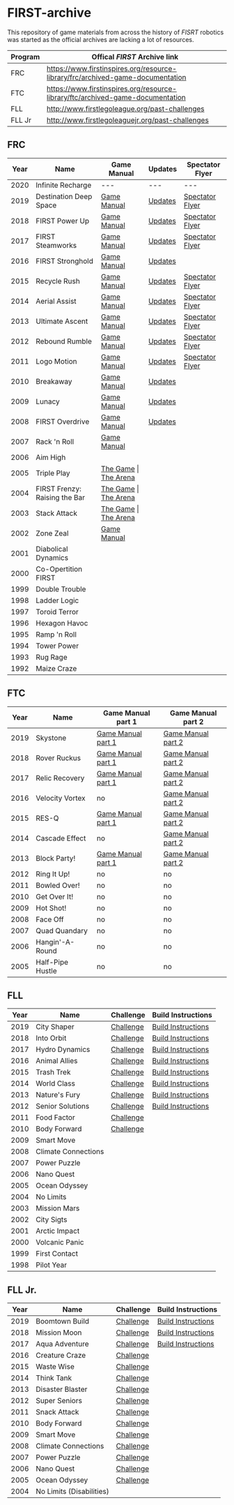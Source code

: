 # FIRST-archive
This repository of game materials from across the history of *FISRT* robotics was started as the official archives are lacking a lot of resources.

| Program | Offical *FIRST* Archive link |
| --- | --- |
| FRC | https://www.firstinspires.org/resource-library/frc/archived-game-documentation |
| FTC | https://www.firstinspires.org/resource-library/ftc/archived-game-documentation |
| FLL | http://www.firstlegoleague.org/past-challenges |
| FLL Jr| http://www.firstlegoleaguejr.org/past-challenges |


## FRC

| Year | Name | Game Manual | Updates | Spectator Flyer |
| --- | --- | --- | --- | --- |
| 2020 | Infinite Recharge | --- | --- | --- |
| 2019 | Destination Deep Space | [Game Manual](FRC/FRC-2019-DestinationDeepSpace/2019FRCGameSeasonManual.pdf) | [Updates](FRC/FRC-2019-DestinationDeepSpace/TeamUpdates-combined.pdf) | [Spectator Flyer](FRC/FRC-2019-DestinationDeepSpace/frc19-fr021-spectator-flyer.pdf) |
| 2018 | FIRST Power Up | [Game Manual](FRC/FRC-2018-PowerUp/2018FRCGameSeasonManual.pdf) | [Updates](FRC/FRC-2018-PowerUp/TeamUpdates-combined.pdf) | [Spectator Flyer](FRC/FRC-2018-PowerUp/first-spectatorflyer18-frc-ltr-dec-form.pdf) |
| 2017 | FIRST Steamworks | [Game Manual](FRC/FRC-2017-Steamworks/2017FRCGameSeasonManual.pdf) | [Updates](FRC/FRC-2017-Steamworks/TeamUpdates-combined.pdf) | [Spectator Flyer](FRC/FRC-2017-Steamworks/FIRST-FRC-SpectatorFlyer'17-FR021-FORM.pdf) |
| 2016 | FIRST Stronghold | [Game Manual](FRC/FRC-2016-Stronghold/FRC-2016-game-manual.pdf) | [Updates](FRC/FRC-2016-Stronghold/2016TeamUpdatesComplete.pdf) |
| 2015 | Recycle Rush | [Game Manual](FRC/FRC-2015-RecycleRush/GameManual20150407.pdf) | [Updates](FRC/FRC-2015-RecycleRush/TeamUpdateBundle20150421.pdf) | [Spectator Flyer](FRC/FRC-2015-RecycleRush/2015-frc-game-description-1page.pdf) |
| 2014 | Aerial Assist | [Game Manual](FRC/FRC-2014-AerialAssist/2014-game-manual.pdf) | [Updates](FRC/FRC-2014-AerialAssist/2014-frc-team-updates.pdf) | [Spectator Flyer](FRC/FRC-2014-AerialAssist/2014-frc-game-1page.pdf) |
| 2013 | Ultimate Ascent | [Game Manual](FRC/FRC-2013-UltimateAscent/2013-game-manual.pdf) | [Updates](FRC/FRC-2013-UltimateAscent/2013-team-updates.pdf) | [Spectator Flyer](FRC/FRC-2013-UltimateAscent/2013-frc-game-1page.pdf) |
| 2012 | Rebound Rumble | [Game Manual](FRC/FRC-2012-ReboundRumble/2012-frc-competition-manual-game-sec1-5.pdf) | [Updates](FRC/FRC-2012-ReboundRumble/2012-frc-competition-manual-updates.pdf) | [Spectator Flyer](FRC/FRC-2012-ReboundRumble/2012-game-description-1page.pdf) |
| 2011 | Logo Motion | [Game Manual](FRC/FRC-2011-LogoMotion/2011-logomotion-game-manual.pdf) | [Updates](FRC/FRC-2011-LogoMotion/2011-logomotion-team-updates.pdf) | [Spectator Flyer](FRC/FRC-2011-LogoMotion/2011-logomotion-one-page.pdf) |
| 2010 | Breakaway | [Game Manual](FRC/FRC-2010-Breakaway/2010-breakaway-complete-manual.pdf) | [Updates](FRC/FRC-2010-Breakaway/2010-breakaway-team-updates.pdf) |
| 2009 | Lunacy | [Game Manual](FRC/FRC-2009-Lunacy/2009-lunacy-complete-manual.pdf) | [Updates](FRC/FRC-2009-Lunacy/2009-team-updates.pdf) |
| 2008 | FIRST Overdrive | [Game Manual](FRC/FRC-2008-Overdrive/2008-overdrive-manual.pdf) | [Updates](FRC/FRC-2008-Overdrive/2008-overdrive-team-updates.pdf) |
| 2007 | Rack 'n Roll | [Game Manual](FRC/FRC-2007-RackNRoll/2007-racknroll-manual.pdf) |
| 2006 | Aim High |
| 2005 | Triple Play | [The Game](FRC/FRC-2005-TriplePlay/2005-the-game.pdf) \| [The Arena](FRC/FRC-2005-TriplePlay/2005-the-arena.pdf) |
| 2004 | FIRST Frenzy: Raising the Bar | [The Game](FRC/FRC-2004-Frenzy/2004-the-game.pdf) \| [The Arena](FRC/FRC-2004-Frenzy/2004-the-arena.pdf) |
| 2003 | Stack Attack | [The Game](FRC/FRC-2003-StackAttack/2003-the-game.pdf) \| [The Arena](FRC/FRC-2003-StackAttack/2003-the-arena.pdf) |
| 2002 | Zone Zeal | [Game Manual](FRC/FRC-2002-ZoneZeal/2002-game-manual.pdf)
| 2001 | Diabolical Dynamics |
| 2000 | Co-Opertition FIRST |
| 1999 | Double Trouble |
| 1998 | Ladder Logic |
| 1997 | Toroid Terror |
| 1996 | Hexagon Havoc |
| 1995 | Ramp 'n Roll |
| 1994 | Tower Power |
| 1993 | Rug Rage |
| 1992 | Maize Craze |



## FTC

| Year | Name | Game Manual part 1 | Game Manual part 2 |
| --- | --- | --- | --- |
| 2019 | Skystone | [Game Manual part 1](FTC/FTC-2019-Skystone/game-manual-part-1.pdf) | [Game Manual part 2](FTC/FTC-2019-Skystone/game-manual-part-2.pdf) |
| 2018 | Rover Ruckus | [Game Manual part 1](FTC/FTC-2018-RoverRuckus/game-manual-part-1.pdf) | [Game Manual part 2](FTC/FTC/FTC-2018-RoverRuckus/game-manual-part-2.pdf) |
| 2017 | Relic Recovery | [Game Manual part 1](FTC/FTC-2017-RelicRecovery/game-manual-part-1.pdf) | [Game Manual part 2](FTC/FTC-2017-RelicRecovery/game-manual-part-2.pdf) |
| 2016 | Velocity Vortex | no | [Game Manual part 2](FTC/FTC-2016-VelocityVortex/game-manual-part-2.pdf) |
| 2015 | RES-Q | [Game Manual part 1](FTC/FTC-2015-RES-Q/game-manual-part-1.pdf) | [Game Manual part 2](FTC/FTC-2015-RES-Q/game-manual-part-2.pdf) |
| 2014 | Cascade Effect | no | [Game Manual part 2](FTC/FTC-2014-CascadeEffect/game-manual-part-2.pdf) |
| 2013 | Block Party! | [Game Manual part 1](FTC/FTC-2013-BlockParty/game-manual-part-1.pdf) | [Game Manual part 2](FTC/FTC-2013-BlockParty/game-manual-part-2.pdf) |
| 2012 | Ring It Up! | no | no |
| 2011 | Bowled Over! | no | no |
| 2010 | Get Over It! | no | no |
| 2009 | Hot Shot! | no | no |
| 2008 | Face Off | no | no |
| 2007 | Quad Quandary | no | no |
| 2006 | Hangin'-A-Round | no | no |
| 2005 | Half-Pipe Hustle | no | no |


## FLL

| Year | Name | Challenge | Build Instructions |
| --- | --- | --- | --- |
| 2019 | City Shaper | [Challenge](FLL/FLL-2019-CityShaper/challenge.pdf) | [Build Instructions](FLL/FLL-2019-CityShaper/Build%20Instructions)
| 2018 | Into Orbit |[Challenge](FLL/FLL-2018-IntoOrbit/challenge.pdf) | [Build Instructions](FLL/FLL-2018-IntoOrbit/Build%20Instructions) |
| 2017 | Hydro Dynamics | [Challenge](FLL/FLL-2017-HydroDynamics/challenge%20guide.pdf) | [Build Instructions](FLL/FLL-2017-HydroDynamics/Build%20Instructions)
| 2016 | Animal Allies | [Challenge](FLL/FLL-2016-AnimalAllies/challenge%20guide.pdf) | [Build Instructions](FLL/FLL-2016-AnimalAllies/Build%20Instructions) |
| 2015 | Trash Trek | [Challenge](FLL/FLL-2015-TrashTrek/challenge.pdf) | [Build Instructions](FLL/FLL-2015-TrashTrek/Build%20Instructions) |
| 2014 | World Class | [Challenge](FLL/FLL-2014-WorldClass/challenge.pdf) | [Build Instructions](FLL/FLL-2014-WorldClass/Build%20Instructions) |
| 2013 | Nature's Fury | [Challenge](FLL/FLL-2013-Nature'sFury/challenge.pdf) | [Build Instructions](FLL/FLL-2013-Nature'sFury/Build%20Instructions) |
| 2012 | Senior Solutions | [Challenge](FLL/FLL-2012-SeniorSolutions/challenge.pdf) | [Build Instructions](FLL/FLL-2012-SeniorSolutions/Build%20Instructions) |
| 2011 | Food Factor | [Challenge](FLL/FLL-2011-FoodFactor/challenge.pdf) |
| 2010 | Body Forward | [Challenge](FLL/FLL-2010-BodyForward/challenge.pdf) |
| 2009 | Smart Move |
| 2008 | Climate Connections |
| 2007 | Power Puzzle |
| 2006 | Nano Quest |
| 2005 | Ocean Odyssey |
| 2004 | No Limits |
| 2003 | Mission Mars |
| 2002 | City Sigts |
| 2001 | Arctic Impact |
| 2000 | Volcanic Panic |
| 1999 | First Contact |
| 1998 | Pilot Year |


## FLL Jr.

| Year | Name | Challenge | Build Instructions |
| --- | --- | --- | --- |
| 2019 | Boomtown Build | [Challenge](FLLJr/FLLJr-2019-BoomtownBuild/boomtown-build-challenge.pdf) | [Build Instructions](FLLJr/FLLJr-2019-BoomtownBuild/Build%20Instructions)
| 2018 | Mission Moon | [Challenge](FLLJr/FLLJr-2018-MissionMoon/Mission_Moon_Build_Instructions.pdf) | [Build Instructions](FLLJr/FLLJr-2018-MissionMoon/Mission_Moon_Build_Instructions.pdf) |
| 2017 | Aqua Adventure | [Challenge](FLLJr/FLLJr-2017-AquaAdventure/aqua-adventure-challenge-letter.pdf) | [Build Instructions](FLLJr/FLLJr-2017-AquaAdventure/Build%20Instructions)
| 2016 | Creature Craze | [Challenge](FLLJr/FLLJr-2016-CreatureCraze/creaturecraze-challengedocument.pdf) |
| 2015 | Waste Wise | [Challenge](FLLJr/FLLJr-2015-WasteWise/2015-waste-wise.pdf) |
| 2014 | Think Tank | [Challenge](FLLJr/FLLJr-2014-ThinkTank/flljr-2014-jrfll-think-tank.pdf) |
| 2013 | Disaster Blaster | [Challenge](FLLJr/FLLJr-2013-DisasterBlaster/flljr-2013-disaster-blaster.pdf) |
| 2012 | Super Seniors | [Challenge](FLLJr/FLLJr-2012-SuperSeniors/flljr-2012-super-seniors.pdf) |
| 2011 | Snack Attack | [Challenge](FLLJr/FLLJr-2011-SnackAttack/flljr-2011-snack-attack.pdf) |
| 2010 | Body Forward | [Challenge](FLLJr/FLLJr-2010-BodyForward/flljr-2010-body-forward.pdf) |
| 2009 | Smart Move | [Challenge](FLLJr/FLLJr-2009-SmartMove/flljr-2009-smart-move.pdf) |
| 2008 | Climate Connections | [Challenge](FLLJr/FLLJr-2008-ClimateConnections/flljr-2008-climate-connections.pdf) |
| 2007 | Power Puzzle | [Challenge](FLLJr/FLLJr-2007-PowerPuzzle/flljr-2007-power-puzzle.pdf) |
| 2006 | Nano Quest | [Challenge](FLLJr/FLLJr-2006-NanoQuest/flljr-2006-nano-quest.pdf) |
| 2005 | Ocean Odyssey | [Challenge](FLLJr/FLLJr-2005-OceanOdyssey/flljr-2005-ocean-odyssey.pdf) |
| 2004 | No Limits (Disabilities) |
